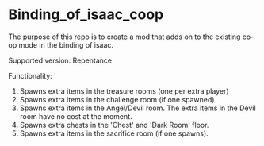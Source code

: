 # Binding_of_isaac_coop
The purpose of this repo is to create a mod that adds on to the existing co-op mode in the binding of isaac. 

Supported version: Repentance

Functionality: 

1. Spawns extra items in the treasure rooms (one per extra player)
2. Spawns extra items in the challenge room (if one spawned)
3. Spawns extra items in the Angel/Devil room. The extra items in the Devil room have no cost at the moment.
4. Spawns extra chests in the 'Chest' and 'Dark Room' floor. 
5. Spawns extra items in the sacrifice room (if one spawns). 
